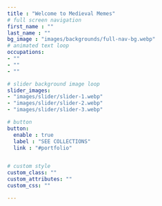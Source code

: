 ```yaml
---
title : "Welcome to Medieval Memes"
# full screen navigation
first_name : ""
last_name : ""
bg_image : "images/backgrounds/full-nav-bg.webp"
# animated text loop
occupations:
- ""
- ""
- ""

# slider background image loop
slider_images:
- "images/slider/slider-1.webp"
- "images/slider/slider-2.webp"
- "images/slider/slider-3.webp"

# button
button:
  enable : true
  label : "SEE COLLECTIONS"
  link : "#portfolio"


# custom style
custom_class: ""
custom_attributes: ""
custom_css: ""

---
```


